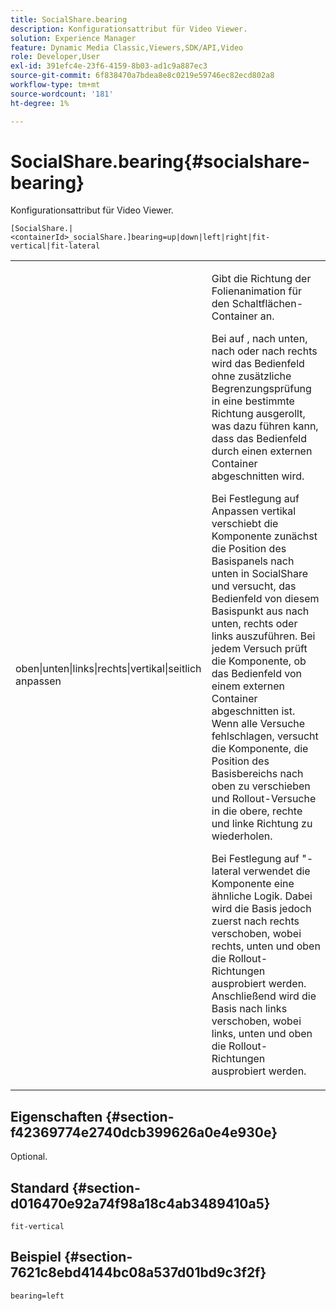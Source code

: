 ```yaml
---
title: SocialShare.bearing
description: Konfigurationsattribut für Video Viewer.
solution: Experience Manager
feature: Dynamic Media Classic,Viewers,SDK/API,Video
role: Developer,User
exl-id: 391efc4e-23f6-4159-8b03-ad1c9a887ec3
source-git-commit: 6f838470a7bdea8e8c0219e59746ec82ecd802a8
workflow-type: tm+mt
source-wordcount: '181'
ht-degree: 1%

---
```


# SocialShare.bearing{#socialshare-bearing}

Konfigurationsattribut für Video Viewer.

`[SocialShare.|<containerId>_socialShare.]bearing=up|down|left|right|fit-vertical|fit-lateral`

<table id="table_C616483932C2482CA9794DDD7313FD7C"> 
 <tbody> 
  <tr> 
   <td colname="col1"> <p> <span class="codeph"> oben|unten|links|rechts|vertikal|seitlich anpassen</span> </p> </td> 
   <td colname="col2"> <p> Gibt die Richtung der Folienanimation für den Schaltflächen-Container an. </p> <p> Bei <span class="codeph"> auf </span>, <span class="codeph"> nach unten</span>, <span class="codeph"> nach </span> oder <span class="codeph"> nach rechts</span> wird das Bedienfeld ohne zusätzliche Begrenzungsprüfung in eine bestimmte Richtung ausgerollt, was dazu führen kann, dass das Bedienfeld durch einen externen Container abgeschnitten wird. </p> <p>Bei Festlegung auf <span class="codeph">Anpassen vertikal</span> verschiebt die Komponente zunächst die Position des Basispanels nach unten in SocialShare und versucht, das Bedienfeld von diesem Basispunkt aus nach unten, rechts oder links auszuführen. Bei jedem Versuch prüft die Komponente, ob das Bedienfeld von einem externen Container abgeschnitten ist. Wenn alle Versuche fehlschlagen, versucht die Komponente, die Position des Basisbereichs nach oben zu verschieben und Rollout-Versuche in die obere, rechte und linke Richtung zu wiederholen. </p> <p>Bei Festlegung auf "<span class="codeph">-lateral</span> verwendet die Komponente eine ähnliche Logik. Dabei wird die Basis jedoch zuerst nach rechts verschoben, wobei rechts, unten und oben die Rollout-Richtungen ausprobiert werden. Anschließend wird die Basis nach links verschoben, wobei links, unten und oben die Rollout-Richtungen ausprobiert werden. </p> </td> 
  </tr> 
 </tbody> 
</table>

## Eigenschaften {#section-f42369774e2740dcb399626a0e4e930e}

Optional.

## Standard {#section-d016470e92a74f98a18c4ab3489410a5}

`fit-vertical`

## Beispiel {#section-7621c8ebd4144bc08a537d01bd9c3f2f}

```
bearing=left
```
